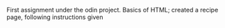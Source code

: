 First assignment under the odin project.
Basics of HTML; created a recipe page, following instructions given
